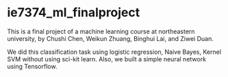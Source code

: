 # ie7374_ml_finalproject

This is a final project of a machine learning course at northeastern university, by Chushi Chen, Weikun Zhuang, Binghui Lai, and Ziwei Duan.

We did this classification task using logistic regression, Naive Bayes, Kernel SVM without using sci-kit learn. Also, we built a simple neural network using Tensorflow.
